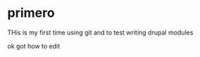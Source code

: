 primero
=======
THis is my first time using git and to test writing drupal modules

ok got how to edit
